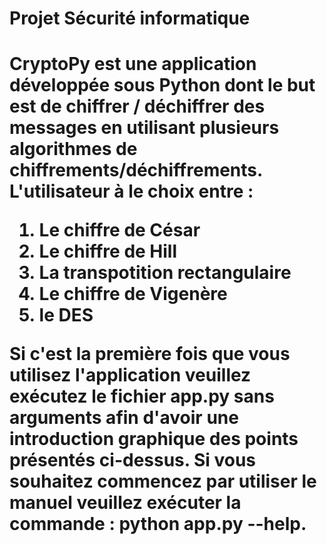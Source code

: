 <H1>Projet Sécurité informatique<H1>

CryptoPy est une application développée sous Python dont le but est de chiffrer / déchiffrer des messages en utilisant plusieurs algorithmes de chiffrements/déchiffrements. L'utilisateur à le choix entre : 
<ol>
<li>Le chiffre de César</li>
<li>Le chiffre de Hill</li>
<li>La transpotition rectangulaire</li>
<li>Le chiffre de Vigenère</li>
<li>le DES</li>
</ol>

Si c'est la première fois que vous utilisez l'application veuillez exécutez le fichier app.py sans arguments afin d'avoir une introduction graphique des points présentés ci-dessus. Si vous souhaitez commencez par utiliser le manuel veuillez exécuter la commande : python app.py --help.

